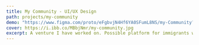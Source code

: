 ```yaml
---
title: My Community - UI/UX Design
path: projects/my-community
demo: "https://www.figma.com/proto/eFgbvjN4Hf6YA0SFumL8NS/my-Community?page-id=0%3A1&node-id=254%3A151&viewport=674%2C2409%2C0.2095949351787567&scaling=scale-down&starting-point-node-id=203%3A1229"
cover: https://i.ibb.co/MBbjNmr/my-community.jpg
excerpt: A venture I have worked on. Possible platform for immigrants who wants to get connections and adapt to their new home country faster and more fun. 
---
```


 
